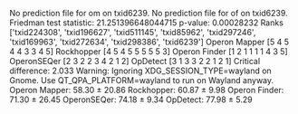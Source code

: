 No prediction file for om on txid6239.
No prediction file for of on txid6239.
Friedman test statistic: 21.251396648044715
p-value: 0.00028232
Ranks
['txid224308', 'txid196627', 'txid511145', 'txid85962', 'txid297246', 'txid169963', 'txid272634', 'txid298386', 'txid6239']
Operon Mapper [5 4 5 4 4 3 3 4 5]
Rockhopper [4 5 4 5 5 5 5 5 3]
Operon Finder [1 2 1 1 1 1 4 3 5]
OperonSEQer [2 3 2 2 3 4 2 1 2]
OpDetect [3 1 3 3 2 2 1 2 1]
Critical difference: 2.033
Warning: Ignoring XDG_SESSION_TYPE=wayland on Gnome. Use QT_QPA_PLATFORM=wayland to run on Wayland anyway.
Operon Mapper: 58.30 ± 20.86
Rockhopper: 60.87 ± 9.98
Operon Finder: 71.30 ± 26.45
OperonSEQer: 74.18 ± 9.34
OpDetect: 77.98 ± 5.29
